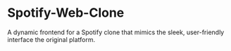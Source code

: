 # Spotify-Web-Clone
A dynamic frontend for a Spotify clone that mimics the sleek, user-friendly interface the original platform. 
